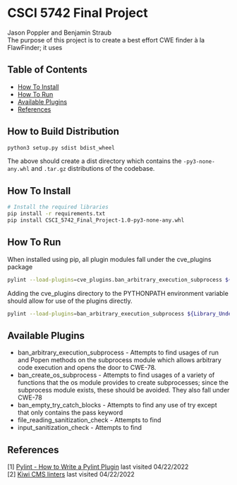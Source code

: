 # CSCI 5742 Final Project
Jason Poppler and Benjamin Straub  
The purpose of this project is to create a best effort CWE finder à la FlawFinder; it uses 

## Table of Contents
- [How To Install](#How-To-Install)
- [How To Run](#How-To-Run)
- [Available Plugins](#Available-Plugins)
- [References](#References)

## How to Build Distribution
```bash
python3 setup.py sdist bdist_wheel
```
The above should create a dist directory which contains the `-py3-none-any.whl` and `.tar.gz` distributions of the
codebase.

## How To Install
```bash
# Install the required libraries 
pip install -r requirements.txt
pip install CSCI_5742_Final_Project-1.0-py3-none-any.whl
```

## How To Run
When installed using pip, all plugin modules fall under the cve_plugins package
```bash
pylint --load-plugins=cve_plugins.ban_arbitrary_execution_subprocess ${Library_Under_Test}
```

Adding the cve_plugins directory to the PYTHONPATH environment variable should allow for use of the plugins
directly.
```bash
pylint --load-plugins=ban_arbitrary_execution_subprocess ${Library_Under_Test}
```

## Available Plugins
* ban_arbitrary_execution_subprocess - Attempts to find usages of run and Popen methods on the subprocess module which 
allows arbitrary code execution and opens the door to CWE-78.
* ban_create_os_subprocess - Attempts to find usages of a variety of functions that the os module provides to create
subprocesses; since the subprocess module exists, these should be avoided. They also fall under CWE-78
* ban_empty_try_catch_blocks - Attempts to find any use of try except that only contains the pass keyword
* file_reading_sanitization_check - Attempts to find 
* input_sanitization_check - Attempts to find

## References
[1] [Pylint - How to Write a Pylint Plugin](https://pylint.pycqa.org/en/latest/how_tos/plugins.html) last visited 04/22/2022  
[2] [Kiwi CMS linters](https://github.com/kiwitcms/Kiwi/tree/master/kiwi_lint) last visited 04/22/2022  
